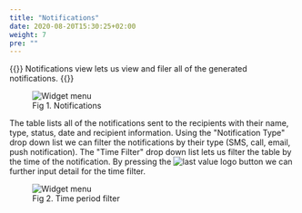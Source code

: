 ```yaml
---
title: "Notifications"
date: 2020-08-20T15:30:25+02:00
weight: 7
pre: ""
---
```


{{<lead>}}
Notifications view lets us view and filer all of the generated notifications.
{{</lead>}}

<figure class="image_container">
    <img class="center_image" src="/notifications_view.png" alt="Widget menu">
    <figcaption >Fig 1. Notifications</figcaption>
</figure>

The table lists all of the notifications sent to the recipients with their name, type, status, date and recipient information. Using the "Notification Type" drop down list we can filter the notifications by their type (SMS, call, email, push notification). The "Time Filter" drop down list lets us filter the table by the time of the notification. By pressing the <img src="/options_button.png" alt="last value logo" class = "logo_resize"> button we can further input detail for the time filter.

<figure class="image_container">
    <img class="center_image" src="/time_filer_options.png" alt="Widget menu">
    <figcaption >Fig 2. Time period filter</figcaption>
</figure>



